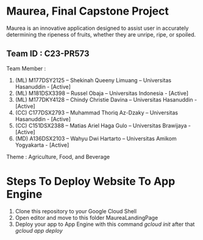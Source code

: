# Maurea, Final Capstone Project

Maurea is an innovative application designed to assist user in accurately determining the ripeness of fruits, whether they are unripe, ripe, or spoiled.

## Team ID : C23-PR573
Team Member	: 
1. (ML) M177DSY2125 – Shekinah Queeny Limuang – Universitas Hasanuddin - [Active]
2. (ML) M181DSX3398 – Russel Obaja – Universitas Indonesia - [Active]
3. (ML) M177DKY4128 – Chindy Christie Davina – Universitas Hasanuddin - [Active]
4. (CC) C177DSX2793 – Muhammad Thoriq Az-Dzaky – Universitas Hasanuddin - [Active]
5. (CC) C151DSX2388 – Matias Ariel Haga Gulo – Universitas Brawijaya - [Active]
6. (MD) A136DSX2103 – Wahyu Dwi Hartarto – Universitas Amikom Yogyakarta - [Active]

Theme : Agriculture, Food, and Beverage

# Steps To Deploy Website To App Engine
1. Clone this repository to your Google Cloud Shell
2. Open editor and move to this folder MaureaLandingPage
3. Deploy your app to App Engine with this command *gcloud init* after that *gcloud app deploy*
